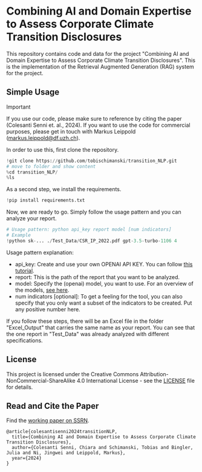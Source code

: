 # Combining AI and Domain Expertise to Assess Corporate Climate Transition Disclosures 

This repository contains code and data for the project "Combining AI and Domain Expertise to Assess Corporate Climate Transition Disclosures". This is the implementation of the Retrieval Augmented Generation (RAG) system for the project.

## Simple Usage

> [!IMPORTANT]
> If you use our code, please make sure to reference by citing the paper (Colesanti Senni et. al., 2024). If you want to use the code for commercial purposes, please get in touch with Markus Leippold (markus.leippold@df.uzh.ch).


In order to use this, first clone the repository.
```python
!git clone https://github.com/tobischimanski/transition_NLP.git
# move to folder and show content
%cd transition_NLP/
%ls
```
As a second step, we install the requirements.
```python
!pip install requirements.txt
```

Now, we are ready to go. Simply follow the usage pattern and you can analyze your report.
```python
# Usage pattern: python api_key report model [num indicators]
# Example
!python sk-... ./Test_Data/CSR_IP_2022.pdf gpt-3.5-turbo-1106 4
```
Usage pattern explanation:
- api_key: Create and use your own OPENAI API KEY. You can follow [this tutorial](https://www.merge.dev/blog/chatgpt-api-key).
- report: This is the path of the report that you want to be analyzed.
- model: Specify the (openai) model, you want to use. For an overview of the models, [see here](https://platform.openai.com/docs/models/overview).
- num indicators [optional]: To get a feeling for the tool, you can also specify that you only want a subset of the indicators to be created. Put any positive number here.

If you follow these steps, there will be an Excel file in the folder "Excel_Output" that carries the same name as your report. You can see that the one report in "Test_Data" was already analyzed with different specifications.

## License
This project is licensed under the Creative Commons Attribution-NonCommercial-ShareAlike 4.0 International License - see the [LICENSE](LICENSE) file for details.

## Read and Cite the Paper

Find the [working paper on SSRN](https://papers.ssrn.com/sol3/papers.cfm?abstract_id=4826207).

```
@article{colesantisenni2024transitionNLP,
  title={Combining AI and Domain Expertise to Assess Corporate Climate Transition Disclosures},
  author={Colesanti Senni, Chiara and Schimanski, Tobias and Bingler, Julia and Ni, Jingwei and Leippold, Markus},
  year={2024}
}
```
